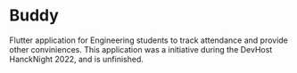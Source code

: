 # Buddy
Flutter application for Engineering students to track attendance and provide other conviniences.
This application was a initiative during the DevHost HanckNight 2022, and is unfinished.
